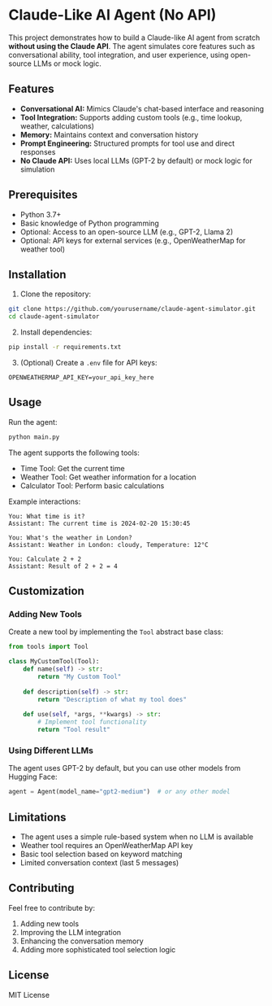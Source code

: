 # Claude-Like AI Agent (No API)

This project demonstrates how to build a Claude-like AI agent from scratch **without using the Claude API**. The agent simulates core features such as conversational ability, tool integration, and user experience, using open-source LLMs or mock logic.

## Features

- **Conversational AI:** Mimics Claude's chat-based interface and reasoning
- **Tool Integration:** Supports adding custom tools (e.g., time lookup, weather, calculations)
- **Memory:** Maintains context and conversation history
- **Prompt Engineering:** Structured prompts for tool use and direct responses
- **No Claude API:** Uses local LLMs (GPT-2 by default) or mock logic for simulation

## Prerequisites

- Python 3.7+
- Basic knowledge of Python programming
- Optional: Access to an open-source LLM (e.g., GPT-2, Llama 2)
- Optional: API keys for external services (e.g., OpenWeatherMap for weather tool)

## Installation

1. Clone the repository:
```bash
git clone https://github.com/yourusername/claude-agent-simulator.git
cd claude-agent-simulator
```

2. Install dependencies:
```bash
pip install -r requirements.txt
```

3. (Optional) Create a `.env` file for API keys:
```
OPENWEATHERMAP_API_KEY=your_api_key_here
```

## Usage

Run the agent:
```bash
python main.py
```

The agent supports the following tools:
- Time Tool: Get the current time
- Weather Tool: Get weather information for a location
- Calculator Tool: Perform basic calculations

Example interactions:
```
You: What time is it?
Assistant: The current time is 2024-02-20 15:30:45

You: What's the weather in London?
Assistant: Weather in London: cloudy, Temperature: 12°C

You: Calculate 2 + 2
Assistant: Result of 2 + 2 = 4
```

## Customization

### Adding New Tools

Create a new tool by implementing the `Tool` abstract base class:

```python
from tools import Tool

class MyCustomTool(Tool):
    def name(self) -> str:
        return "My Custom Tool"
    
    def description(self) -> str:
        return "Description of what my tool does"
    
    def use(self, *args, **kwargs) -> str:
        # Implement tool functionality
        return "Tool result"
```

### Using Different LLMs

The agent uses GPT-2 by default, but you can use other models from Hugging Face:

```python
agent = Agent(model_name="gpt2-medium")  # or any other model
```

## Limitations

- The agent uses a simple rule-based system when no LLM is available
- Weather tool requires an OpenWeatherMap API key
- Basic tool selection based on keyword matching
- Limited conversation context (last 5 messages)

## Contributing

Feel free to contribute by:
1. Adding new tools
2. Improving the LLM integration
3. Enhancing the conversation memory
4. Adding more sophisticated tool selection logic

## License

MIT License 
